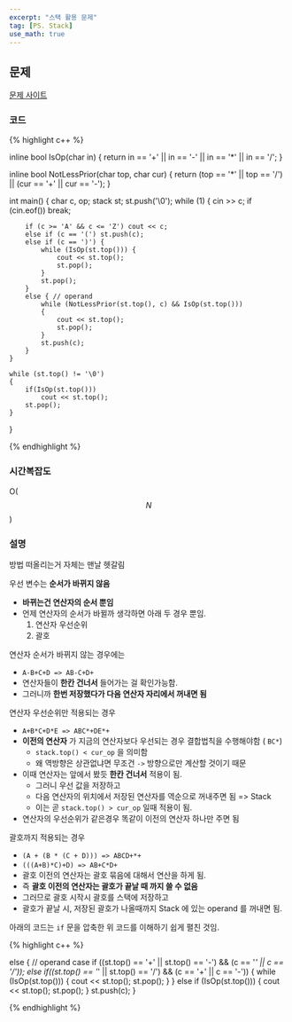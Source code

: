 ```yaml
---
excerpt: "스택 활용 문제"
tag: [PS. Stack]
use_math: true
---
```


## 문제

[문제 사이트](https://www.acmicpc.net/problem/1918)

### 코드

{% highlight c++ %}

inline bool IsOp(char in)
{
	return in == '+' || in == '-' || in == '*' || in == '/';
}

inline bool NotLessPrior(char top, char cur)
{
	return (top == '*' || top == '/') || (cur == '+' || cur == '-');
}

int main()
{
	char c, op; 
	stack<char> st; st.push('\0');
	while (1)
	{
		cin >> c;
		if (cin.eof()) break;

		if (c >= 'A' && c <= 'Z') cout << c;
		else if (c == '(') st.push(c);
		else if (c == ')') {
			while (IsOp(st.top())) {
				cout << st.top();
				st.pop();
			}
			st.pop();
		}
		else { // operand
			while (NotLessPrior(st.top(), c) && IsOp(st.top()))
			{
				cout << st.top();
				st.pop();
			}
			st.push(c);		
		}
	}
	
	while (st.top() != '\0')
	{
		if(IsOp(st.top()))
			cout << st.top();
		st.pop();
	}
}

{% endhighlight %}

### 시간복잡도

O($$N$$)

### 설명

방법 떠올리는거 자체는 맨날 헷갈림

우선 변수는 __순서가 바뀌지 않음__
+ __바뀌는건 연산자의 순서 뿐임__
+ 언제 연산자의 순서가 바뀔까 생각하면 아래 두 경우 뿐임.
  1. 연산자 우선순위
  2. 괄호

연산자 순서가 바뀌지 않는 경우에는
+ ```A-B+C+D => AB-C+D+```
+ 연산자들이 __한칸 건너서__ 들어가는 걸 확인가능함.
+ 그러니까 __한번 저장했다가 다음 연산자 자리에서 꺼내면 됨__

연산자 우선순위만 적용되는 경우
+ ```A+B*C+D*E => ABC*+DE*+ ``` 
+ __이전의 연산자__ 가 지금의 연산자보다 우선되는 경우 결합법칙을 수행해야함 ( ```BC*```)
  + ```stack.top() < cur_op``` 을 의미함
  + 왜 역방향은 상관없냐면 무조건 ```->``` 방향으로만 계산할 것이기 때문
+ 이때 연산자는 앞에서 봤듯 __한칸 건너서__ 적용이 됨.
  + 그러니 우선 값을 저장하고
  + 다음 연산자의 위치에서 저장된 연산자를 역순으로 꺼내주면 됨 => Stack
  + 이는 곧 ```stack.top() > cur_op``` 일때 적용이 됨.
+ 연산자의 우선순위가 같은경우 똑같이 이전의 연산자 하나만 주면 됨

괄호까지 적용되는 경우
+ ```(A + (B * (C + D))) => ABCD+*+```
+ ```(((A+B)*C)+D) => AB+C*D+```
+ 괄호 이전의 연산자는 괄호 묶음에 대해서 연산을 하게 됨.
+ 즉 __괄호 이전의 연산자는 괄호가 끝날 때 까지 쓸 수 없음__
+ 그러므로 괄호 시작시 괄호를 스택에 저장하고
+ 괄호가 끝날 시, 저장된 괄호가 나올때까지 Stack 에 있는 operand 를 꺼내면 됨.

아래의 코드는 ```if``` 문을 압축한 위 코드를 이해하기 쉽게 펼친 것임.

{% highlight c++ %}

else {   // operand case
	if ((st.top() == '+' || st.top() == '-') && (c == '*' || c == '/'));
	else if((st.top() == '*' || st.top() == '/') && (c == '+' || c == '-'))
	{
		while (IsOp(st.top()))
		{
			cout << st.top();
			st.pop();
		}
	}
	else if (IsOp(st.top()))
	{
		cout << st.top();
		st.pop();
	}
	st.push(c);
}

{% endhighlight %}			


